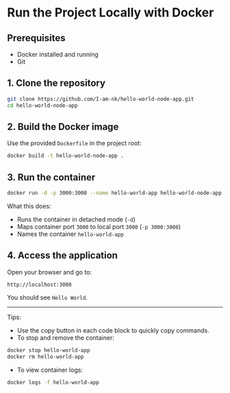 # Run the Project Locally with Docker

## Prerequisites
- Docker installed and running
- Git

## 1. Clone the repository
```bash
git clone https://github.com/I-am-nk/hello-world-node-app.git
cd hello-world-node-app
```

## 2. Build the Docker image
Use the provided `Dockerfile` in the project root:
```bash
docker build -t hello-world-node-app .
```

## 3. Run the container
```bash
docker run -d -p 3000:3000 --name hello-world-app hello-world-node-app
```
What this does:
- Runs the container in detached mode (`-d`)
- Maps container port `3000` to local port `3000` (`-p 3000:3000`)
- Names the container `hello-world-app`

## 4. Access the application
Open your browser and go to:
```
http://localhost:3000
```
You should see `Hello World`.

---

Tips:
- Use the copy button in each code block to quickly copy commands.
- To stop and remove the container:
```bash
docker stop hello-world-app
docker rm hello-world-app
```
- To view container logs:
```bash
docker logs -f hello-world-app
```